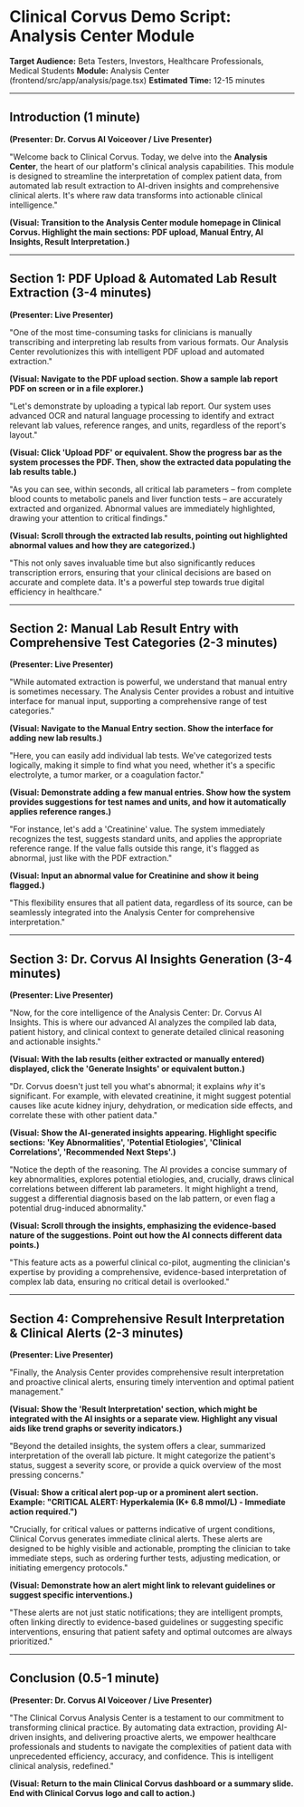 # Clinical Corvus Demo Script: Analysis Center Module

**Target Audience:** Beta Testers, Investors, Healthcare Professionals, Medical Students
**Module:** Analysis Center (frontend/src/app/analysis/page.tsx)
**Estimated Time:** 12-15 minutes

---

## Introduction (1 minute)

**(Presenter: Dr. Corvus AI Voiceover / Live Presenter)**

"Welcome back to Clinical Corvus. Today, we delve into the **Analysis Center**, the heart of our platform's clinical analysis capabilities. This module is designed to streamline the interpretation of complex patient data, from automated lab result extraction to AI-driven insights and comprehensive clinical alerts. It's where raw data transforms into actionable clinical intelligence."

**(Visual: Transition to the Analysis Center module homepage in Clinical Corvus. Highlight the main sections: PDF upload, Manual Entry, AI Insights, Result Interpretation.)**

---

## Section 1: PDF Upload & Automated Lab Result Extraction (3-4 minutes)

**(Presenter: Live Presenter)**

"One of the most time-consuming tasks for clinicians is manually transcribing and interpreting lab results from various formats. Our Analysis Center revolutionizes this with intelligent PDF upload and automated extraction."

**(Visual: Navigate to the PDF upload section. Show a sample lab report PDF on screen or in a file explorer.)**

"Let's demonstrate by uploading a typical lab report. Our system uses advanced OCR and natural language processing to identify and extract relevant lab values, reference ranges, and units, regardless of the report's layout."

**(Visual: Click 'Upload PDF' or equivalent. Show the progress bar as the system processes the PDF. Then, show the extracted data populating the lab results table.)**

"As you can see, within seconds, all critical lab parameters – from complete blood counts to metabolic panels and liver function tests – are accurately extracted and organized. Abnormal values are immediately highlighted, drawing your attention to critical findings."

**(Visual: Scroll through the extracted lab results, pointing out highlighted abnormal values and how they are categorized.)**

"This not only saves invaluable time but also significantly reduces transcription errors, ensuring that your clinical decisions are based on accurate and complete data. It's a powerful step towards true digital efficiency in healthcare."

---

## Section 2: Manual Lab Result Entry with Comprehensive Test Categories (2-3 minutes)

**(Presenter: Live Presenter)**

"While automated extraction is powerful, we understand that manual entry is sometimes necessary. The Analysis Center provides a robust and intuitive interface for manual input, supporting a comprehensive range of test categories."

**(Visual: Navigate to the Manual Entry section. Show the interface for adding new lab results.)**

"Here, you can easily add individual lab tests. We've categorized tests logically, making it simple to find what you need, whether it's a specific electrolyte, a tumor marker, or a coagulation factor."

**(Visual: Demonstrate adding a few manual entries. Show how the system provides suggestions for test names and units, and how it automatically applies reference ranges.)**

"For instance, let's add a 'Creatinine' value. The system immediately recognizes the test, suggests standard units, and applies the appropriate reference range. If the value falls outside this range, it's flagged as abnormal, just like with the PDF extraction."

**(Visual: Input an abnormal value for Creatinine and show it being flagged.)**

"This flexibility ensures that all patient data, regardless of its source, can be seamlessly integrated into the Analysis Center for comprehensive interpretation."

---

## Section 3: Dr. Corvus AI Insights Generation (3-4 minutes)

**(Presenter: Live Presenter)**

"Now, for the core intelligence of the Analysis Center: Dr. Corvus AI Insights. This is where our advanced AI analyzes the compiled lab data, patient history, and clinical context to generate detailed clinical reasoning and actionable insights."

**(Visual: With the lab results (either extracted or manually entered) displayed, click the 'Generate Insights' or equivalent button.)**

"Dr. Corvus doesn't just tell you what's abnormal; it explains *why* it's significant. For example, with elevated creatinine, it might suggest potential causes like acute kidney injury, dehydration, or medication side effects, and correlate these with other patient data."

**(Visual: Show the AI-generated insights appearing. Highlight specific sections: 'Key Abnormalities', 'Potential Etiologies', 'Clinical Correlations', 'Recommended Next Steps'.)**

"Notice the depth of the reasoning. The AI provides a concise summary of key abnormalities, explores potential etiologies, and, crucially, draws clinical correlations between different lab parameters. It might highlight a trend, suggest a differential diagnosis based on the lab pattern, or even flag a potential drug-induced abnormality."

**(Visual: Scroll through the insights, emphasizing the evidence-based nature of the suggestions. Point out how the AI connects different data points.)**

"This feature acts as a powerful clinical co-pilot, augmenting the clinician's expertise by providing a comprehensive, evidence-based interpretation of complex lab data, ensuring no critical detail is overlooked."

---

## Section 4: Comprehensive Result Interpretation & Clinical Alerts (2-3 minutes)

**(Presenter: Live Presenter)**

"Finally, the Analysis Center provides comprehensive result interpretation and proactive clinical alerts, ensuring timely intervention and optimal patient management."

**(Visual: Show the 'Result Interpretation' section, which might be integrated with the AI insights or a separate view. Highlight any visual aids like trend graphs or severity indicators.)**

"Beyond the detailed insights, the system offers a clear, summarized interpretation of the overall lab picture. It might categorize the patient's status, suggest a severity score, or provide a quick overview of the most pressing concerns."

**(Visual: Show a critical alert pop-up or a prominent alert section. Example: "CRITICAL ALERT: Hyperkalemia (K+ 6.8 mmol/L) - Immediate action required.")**

"Crucially, for critical values or patterns indicative of urgent conditions, Clinical Corvus generates immediate clinical alerts. These alerts are designed to be highly visible and actionable, prompting the clinician to take immediate steps, such as ordering further tests, adjusting medication, or initiating emergency protocols."

**(Visual: Demonstrate how an alert might link to relevant guidelines or suggest specific interventions.)**

"These alerts are not just static notifications; they are intelligent prompts, often linking directly to evidence-based guidelines or suggesting specific interventions, ensuring that patient safety and optimal outcomes are always prioritized."

---

## Conclusion (0.5-1 minute)

**(Presenter: Dr. Corvus AI Voiceover / Live Presenter)**

"The Clinical Corvus Analysis Center is a testament to our commitment to transforming clinical practice. By automating data extraction, providing AI-driven insights, and delivering proactive alerts, we empower healthcare professionals and students to navigate the complexities of patient data with unprecedented efficiency, accuracy, and confidence. This is intelligent clinical analysis, redefined."

**(Visual: Return to the main Clinical Corvus dashboard or a summary slide. End with Clinical Corvus logo and call to action.)**